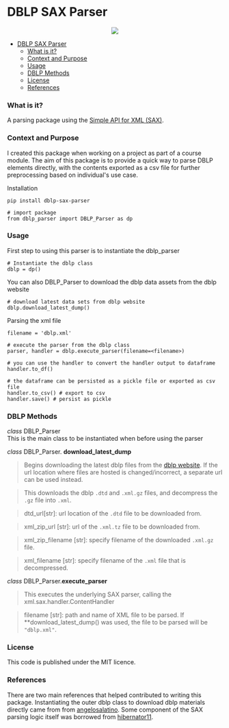 # DBLP SAX Parser

<p align="center">
    <a href="https://www.python.org/downloads/release/python-3113/" alt="Contributors">
      <img src="https://img.shields.io/badge/python-3.8%20%7C%203.9%20%7C%203.10%20%7C%203.11-blue"/></a>
</p>

- [DBLP SAX Parser](#dblp-sax-parser)
    - [What is it?](#what-is-it)
    - [Context and Purpose](#context-and-purpose)
    - [Usage](#usage)
    - [DBLP Methods](#dblp-methods)
    - [License](#license)
    - [References](#references)

### What is it?
A parsing package using the [Simple API for XML (SAX)](https://docs.python.org/3/library/xml.sax.html).

### Context and Purpose
I created this package when working on a project as part of a course module. The aim of this package is to provide a quick way to parse DBLP elements directly, with the contents exported as a csv file for further preprocessing based on individual's use case.

Installation
```
pip install dblp-sax-parser

# import package
from dblp_parser import DBLP_Parser as dp
```

### Usage

First step to using this parser is to instantiate the dblp_parser
```
# Instantiate the dblp class 
dblp = dp()
```

You can also DBLP_Parser to download the dblp data assets from the dblp website
```
# download latest data sets from dblp website
dblp.download_latest_dump()
```

Parsing the xml file
```
filename = 'dblp.xml'

# execute the parser from the dblp class
parser, handler = dblp.execute_parser(filename=<filename>)

# you can use the handler to convert the handler output to dataframe
handler.to_df()

# the dataframe can be persisted as a pickle file or exported as csv file
handler.to_csv() # export to csv
handler.save() # persist as pickle
```

### DBLP Methods

*class* DBLP_Parser  
  This is the main class to be instantiated when before using the parser

*class* DBLP_Parser.  **download_latest_dump**    
> Begins downloading the latest dblp files from the [dblp website](https://dblp.uni-trier.de/xml). If the url location where files are hosted is changed/incorrect, a separate url can be used instead.

> This downloads the dblp `.dtd` and `.xml.gz` files, and decompress the `.gz` file into `.xml`.

> dtd_url[str]: url location of the `.dtd` file to be downloaded from.  

> xml_zip_url [str]: url of the `.xml.tz` file to be downloaded from.  
  
> xml_zip_filename [str]: specify filename of the downloaded `.xml.gz` file. 
  
> xml_filename [str]: specify filename of the `.xml` file that is decompressed.
  
*class* DBLP_Parser.**execute_parser**  

> This executes the underlying SAX parser, calling the xml.sax.handler.ContentHandler

> filename [str]:  path and name of XML file to be parsed. If **download_latest_dump() was used, the file to be parsed will be `"dblp.xml"`.


### License

This code is published under the MIT licence. 

### References

There are two main references that helped contributed to writing this package. Instantiating the outer dblp class to download dblp materials directly came from from [angelosalatino](https://github.com/angelosalatino/dblp-parser). Some component of the SAX parsing logic itself was borrowed from [hibernator11](https://github.com/hibernator11/notebook-emerging-topics-corpora/blob/master/dblp/dblp-xml2csv-process.py).

